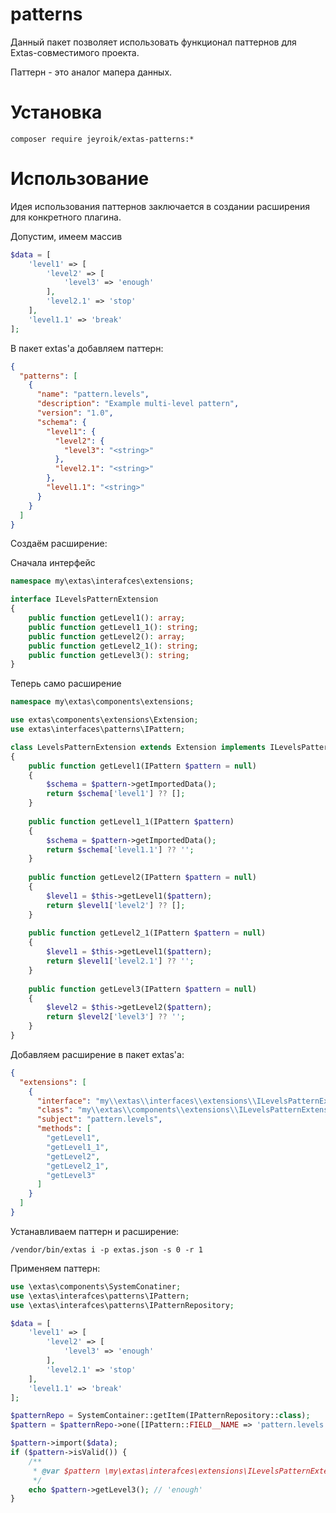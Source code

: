 # patterns

Данный пакет позволяет использовать функционал паттернов для Extas-совместимого проекта.

Паттерн - это аналог мапера данных.

# Установка

`composer require jeyroik/extas-patterns:*`

# Использование

Идея использования паттернов заключается в создании расширения для конкретного плагина.

Допустим, имеем массив
```php
$data = [
    'level1' => [
        'level2' => [
            'level3' => 'enough'
        ],
        'level2.1' => 'stop'
    ],
    'level1.1' => 'break'
];
``` 

В пакет extas'a добавляем паттерн:

```json
{
  "patterns": [
    {
      "name": "pattern.levels",
      "description": "Example multi-level pattern",
      "version": "1.0",
      "schema": {
        "level1": {
          "level2": {
            "level3": "<string>"
          },
          "level2.1": "<string>"
        },
        "level1.1": "<string>"
      }
    }
  ]
}
```

Создаём расширение:

Сначала интерфейс
```php
namespace my\extas\interafces\extensions;

interface ILevelsPatternExtension
{
    public function getLevel1(): array;
    public function getLevel1_1(): string;
    public function getLevel2(): array;
    public function getLevel2_1(): string;
    public function getLevel3(): string;
}
```

Теперь само расширение

```php
namespace my\extas\components\extensions;

use extas\components\extensions\Extension;
use extas\interfaces\patterns\IPattern;

class LevelsPatternExtension extends Extension implements ILevelsPatternExtension
{
    public function getLevel1(IPattern $pattern = null)
    {
        $schema = $pattern->getImportedData();
        return $schema['level1'] ?? [];
    }
    
    public function getLevel1_1(IPattern $pattern)
    {
        $schema = $pattern->getImportedData();
        return $schema['level1.1'] ?? '';
    }
    
    public function getLevel2(IPattern $pattern = null)
    {
        $level1 = $this->getLevel1($pattern);
        return $level1['level2'] ?? [];
    }
    
    public function getLevel2_1(IPattern $pattern = null)
    {
        $level1 = $this->getLevel1($pattern);
        return $level1['level2.1'] ?? '';
    }
    
    public function getLevel3(IPattern $pattern = null)
    {
        $level2 = $this->getLevel2($pattern);
        return $level2['level3'] ?? '';
    }
}
```

Добавляем расширение в пакет extas'a:

```json
{
  "extensions": [
    {
      "interface": "my\\extas\\interfaces\\extensions\\ILevelsPatternExtension",
      "class": "my\\extas\\components\\extensions\\ILevelsPatternExtension",
      "subject": "pattern.levels",
      "methods": [
        "getLevel1",
        "getLevel1_1",
        "getLevel2",
        "getLevel2_1",
        "getLevel3"
      ]
    }
  ]
}
```

Устанавливаем паттерн и расширение:

`/vendor/bin/extas i -p extas.json -s 0 -r 1`

Применяем паттерн:

```php
use \extas\components\SystemConatiner;
use \extas\interafces\patterns\IPattern;
use \extas\interafces\patterns\IPatternRepository;

$data = [
    'level1' => [
        'level2' => [
            'level3' => 'enough'
        ],
        'level2.1' => 'stop'
    ],
    'level1.1' => 'break'
];

$patternRepo = SystemContainer::getItem(IPatternRepository::class);
$pattern = $patternRepo->one([IPattern::FIELD__NAME => 'pattern.levels']);

$pattern->import($data);
if ($pattern->isValid()) {
    /**
     * @var $pattern \my\extas\interafces\extensions\ILevelsPatternExtension
     */
    echo $pattern->getLevel3(); // 'enough'
}
```